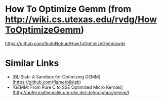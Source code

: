 # How To Optimize Gemm (from http://wiki.cs.utexas.edu/rvdg/HowToOptimizeGemm)
https://github.com/SudoNohup/HowToOptimizeGemm/wiki

# Similar Links
* [BLISlab: A Sandbox for Optimizing GEMM] (https://github.com/flame/blislab)
* [GEMM: From Pure C to SSE Optimized Micro Kernals] (http://apfel.mathematik.uni-ulm.de/~lehn/sghpc/gemm/)

